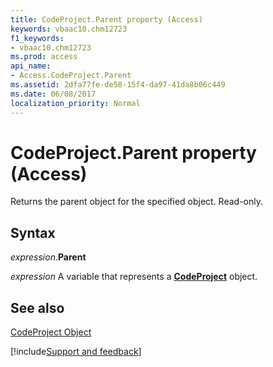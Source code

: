 ```yaml
---
title: CodeProject.Parent property (Access)
keywords: vbaac10.chm12723
f1_keywords:
- vbaac10.chm12723
ms.prod: access
api_name:
- Access.CodeProject.Parent
ms.assetid: 2dfa77fe-de58-15f4-da97-41da8b06c449
ms.date: 06/08/2017
localization_priority: Normal
---
```



# CodeProject.Parent property (Access)

Returns the parent object for the specified object. Read-only.


## Syntax

_expression_.**Parent**

_expression_ A variable that represents a **[CodeProject](Access.CodeProject.md)** object.


## See also


[CodeProject Object](Access.CodeProject.md)

[!include[Support and feedback](~/includes/feedback-boilerplate.md)]